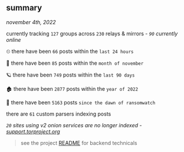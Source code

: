 
## summary
_november 4th, 2022_

currently tracking `127` groups across `230` relays & mirrors - _`90` currently online_

⏲ there have been `66` posts within the `last 24 hours`

🦈 there have been `85` posts within the `month of november`

🪐 there have been `749` posts within the `last 90 days`

🏚 there have been `2877` posts within the `year of 2022`

🦕 there have been `5163` posts `since the dawn of ransomwatch`

there are `61` custom parsers indexing posts

_`20` sites using v2 onion services are no longer indexed - [support.torproject.org](https://support.torproject.org/onionservices/v2-deprecation/)_

> see the project [README](https://github.com/joshhighet/ransomwatch#ransomwatch--) for backend technicals
